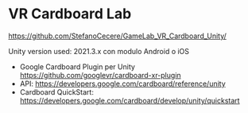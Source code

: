 # VR Cardboard Lab

<https://github.com/StefanoCecere/GameLab_VR_Cardboard_Unity/>

Unity version used: 2021.3.x con modulo Android o iOS

- Google Cardboard Plugin per Unity <https://github.com/googlevr/cardboard-xr-plugin>
- API: <https://developers.google.com/cardboard/reference/unity>
- Cardboard QuickStart: <https://developers.google.com/cardboard/develop/unity/quickstart>

